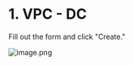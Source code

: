# 1. VPC - DC


Fill out the form and click "Create."


![image.png](https://prod-files-secure.s3.us-west-2.amazonaws.com/d5da4832-3825-4b06-9f7d-86c687d890a2/0d6aadf7-3b64-4164-9e03-6a82b8f04360/image.png?X-Amz-Algorithm=AWS4-HMAC-SHA256&X-Amz-Content-Sha256=UNSIGNED-PAYLOAD&X-Amz-Credential=AKIAT73L2G45HZZMZUHI%2F20240903%2Fus-west-2%2Fs3%2Faws4_request&X-Amz-Date=20240903T123812Z&X-Amz-Expires=3600&X-Amz-Signature=e970e7f14233bb0d9bad39ead4deb49fc31d10db27f10a9181e0157635b88f1e&X-Amz-SignedHeaders=host&x-id=GetObject)

